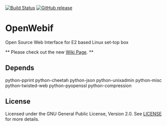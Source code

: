 [![Build Status](https://travis-ci.org/E2OpenPlugins/e2openplugin-OpenWebif.svg?branch=Theme)](https://travis-ci.org/E2OpenPlugins/e2openplugin-OpenWebif)
[![GitHub release](https://img.shields.io/github/release/E2OpenPlugins/e2openplugin-OpenWebif.svg?maxAge=2592000)]()

OpenWebif
=========
Open Source Web Interface for E2 based Linux set-top box

** Please check out the new [Wiki Page](https://github.com/E2OpenPlugins/e2openplugin-OpenWebif/wiki). **

Depends
-------
python-pprint
python-cheetah
python-json
python-unixadmin
python-misc
python-twisted-web
python-pyopenssl
python-compression

License
-------
Licensed under the GNU General Public License, Version 2.0. See [LICENSE](https://github.com/E2OpenPlugins/e2openplugin-OpenWebif/blob/master/LICENSE.txt) for more details.
